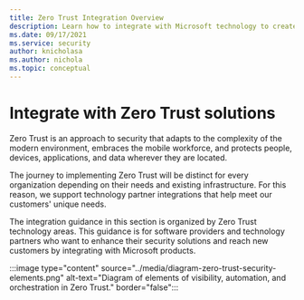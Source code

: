 ```yaml
---
title: Zero Trust Integration Overview
description: Learn how to integrate with Microsoft technology to create Zero Trust solutions for your customers.
ms.date: 09/17/2021
ms.service: security
author: knicholasa
ms.author: nichola
ms.topic: conceptual
---
```


# Integrate with Zero Trust solutions

Zero Trust is an approach to security that adapts to the complexity of the modern environment, embraces the mobile workforce, and protects people, devices, applications, and data wherever they are located.

The journey to implementing Zero Trust will be distinct for every organization depending on their needs and existing infrastructure. For this reason, we support technology partner integrations that help meet our customers' unique needs.

The integration guidance in this section is organized by Zero Trust technology areas. This guidance is for software providers and technology partners who want to enhance their security solutions and reach new customers by integrating with Microsoft products.

:::image type="content" source="../media/diagram-zero-trust-security-elements.png" alt-text="Diagram of elements of visibility, automation, and orchestration in Zero Trust." border="false":::
